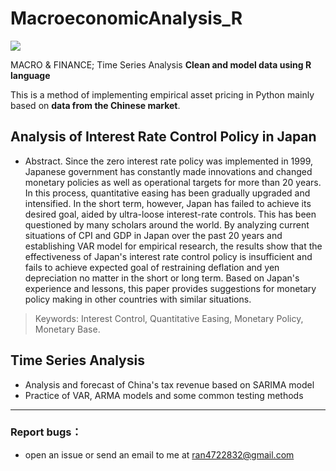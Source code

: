 # MacroeconomicAnalysis_R
[![](https://img.shields.io/badge/R-4.3.1-green.svg)](https://cran.r-project.org/mirrors.html)

MACRO &amp; FINANCE; Time Series Analysis
**Clean and model data using R language** 

This is a method of implementing empirical asset pricing in Python mainly based on **data from the Chinese market**.

## Analysis of Interest Rate Control Policy in Japan
- Abstract. Since the zero interest rate policy was implemented in 1999, Japanese government has constantly made innovations and changed monetary policies as well as operational targets for more than 20 years. In this process, quantitative easing has been gradually upgraded and intensified. In the short term, however, Japan has failed to achieve its desired goal, aided by ultra-loose interest-rate controls. This has been questioned by many scholars around the world. By analyzing current situations of CPI and GDP in Japan over the past 20 years and establishing VAR model for empirical research, the results show that the effectiveness of Japan's interest rate control policy is insufficient and fails to achieve expected goal of restraining deflation and yen depreciation no matter in the short or long term. Based on Japan's experience and lessons, this paper provides suggestions for monetary policy making in other countries with similar situations.
> Keywords: Interest Control, Quantitative Easing, Monetary Policy, Monetary Base.

## Time Series Analysis
- Analysis and forecast of China's tax revenue based on SARIMA model
- Practice of VAR, ARMA models and some common testing methods

---
### Report bugs：
* open an issue or send an email to me at ran4722832@gmail.com
